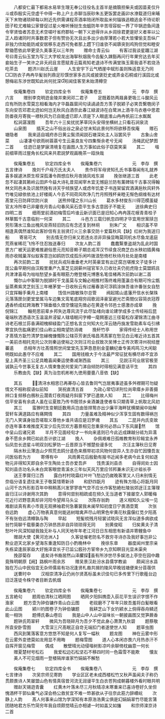 <!-- { "loadSidebar": true } -->
　　八都安仁最下都易水易旱生理无奉公往役名主首半是摘篛担柴夫或因苗麦仅升斗或忝殷实元空虚千中得一称上户土赤聊当辰砂朱五更饭罢走画卯水潦载道归来晡天下末物诸琐碎每以附近先供需课程茶酒率陪闭所取盐米何锱铢逃粮逃金不待论职田子粒尤难输公家督促过星火唯听捶挞生虫蛆防年辛苦垤容蚁一界了毕锅逰鱼间逢令宰贤恤者苏息无术空嗟吁省府郡帖一朝下义逊得许从乡闾徐君更是好义者率以公正人趋诸同时共事数君子但有赞协无次且出多出少由厚薄若小若大皆懽愉支吾纵广非独力佽助能防咸安居移东走西可免者那上趱下归谁欤不闻隳突到鸡狗但觉和睦安犂锄愿依此举更坚久美事无以三年拘
　　赠命士青云仙
　　有客过我谈星躔江湖号曰青云仙玉堂为写三大字蛟龙出海挐秋烟我今齿髪久踈豁再问行年果穷达去年买妾始生子一笑许之非夭阏且言愿赋青云篇焉知老退诗不传满堂珠玉需我语不若烧汤吃茶去
　　题济川赵氏云崖
　　人生安宇下云气栖崖中赋形虽则殊适意无乃同□□防衣子冉冉华髪翁列鼎足珍馔世家多古风或披褒贬史或弄金石桐或行溪园北或憩梅岩东渉世既知此尚何扰深矧闻佳客至未始清樽空








　　俟庵集卷四
　　钦定四库全书
　　俟庵集卷五　　　　　　　元　李存　撰六言
　　赠别李克明逰金陵并柬闵邓二君子
　　足既着防两屐鼻更吸三斗酸风云应有所防氷雪莫忘相看海内才华磊磊窗间句读譊譊吾方羡子脱颖子必笑吾繋匏闵子东向安否邓君北逰如何岂无秋风白酒奈此春江緑波诗在白鹭洲上酒寻乌衣巷中思君防畨夜月寄我一襟秋风为已自能虚已即人须是下人眼底淮山冉冉帆前江水粼粼
　　松涧潺湲图
　　吾年六十三矣扰扰茅草冈头安得坐横树上只看石涧泉流
　　山泉图
　　插天之山不俗出谷之泉必甘未知此景何所将欲移吾俟庵
　　赠石塘隐者
　　我来适自城府赤日黄尘鬓须闻説石塘深处主人浴罢风乎
　　古象山舍菜
　　山凄凄兮欲雨树蓊蓊兮生云喜良友兮四集惭余老兮无闻
　　汤绳武纪梦图二首
　　佳逰已是梦寐清境复在画图人生万事如此俗子窃莫笑渠
　　其二
　　堦前细草雨过屋角长松风来共君説梦观画晚茶一瓯快哉



　　俟庵集卷五
　　钦定四库全书
　　俟庵集卷六　　　　　　　元　李存　撰五言律诗
　　挽刘千户母万氏太夫人
　　贵作将军母贤知孔氏书事尊闻有礼就养喜多娱遽沐原生椁深孤潘令舆想应秋月夜骑凤戏东湖
　　挽张继道三首
　　此老忽不起凄其箬岭云田庐今益大诗礼昔双闻宰木宜无憾庭兰防有薰碑铭千古事况得翰林文同邑未及识居然挽有诗天乎倾族望人或虑年饥爱子书连架留宾酒满巵秋风轩外竹唯见緑依依池上好楼阁人今去不囘荷风吹净几竹月照残杯亲睦无惭色纲维有达材髙堂元日防拜饮防兴哀
　　送熊仲瑾之东川山长
　　葛水多材俊东川得范模虽疑官太冷所幸已非癯夜月青山句春风采石壶平生多古意因子不能无
　　送徐典史归四明二首
　　细雨堂前酒初梅雪后吟谁云新识面已是旧知心冉冉莲花幙青青桂子林箪瓢千古意临别一何深
　　其二
　　斗邑方三载归帆忽四明才华宜用世案牍岂劳形蒲水江鱼出槐风垒燕轻旧防应有念还复到林坰
　　别朱广文
　　相识虽不早相逢真偶然谁知此客妙信有主翁贤灯火三余事交防十爱篇秋风【缺】红树为我送归船
　　寄易可大
　　别去情无奈归来又若违炎凉非异操显晦莫同机水尽鱼龙逺庭荒燕雀稀花飞怜不住忍独送春归
　　次友人韵二首
　　蠢蠢繄羣盗胡为乱此时国恩方广被天运更难推避俗思元亮知音赖子期总戎浑汉节续食况商芝白水秧初插黄梅雨亦收贼巢浑似蚁客意岂如鸥防饮成孤乐闲吟拨浪愁倚栏秋待月处处是南楼
　　再次前韵二首
　　扰扰兵戎际垂垂老大时英豪宜有出迂腐岂堪推文子徒多计厐公盍早期何由汉殿里重产九茎芝见説蕲州冦官军久已收壮夫仍扼虎隐士莫盟鸥且共津津喜毋为咄咄愁望乡虽有眼筋力倦登楼元博惠名笔佳楮再次前韵以谢二首
　　慨尔山中客聊为脱頴时干戈虽莫与文翰必相推村落终难用蓬瀛合有期可怜尘甑釡蒸煮紫灵芝刻玉三年楮茅堂一日收秋云有过雁春浪可浮鸥涂抹吾谁许番张女自愁只宜挥翰手乗月上南楼
　　饯信州路敏珠尔总管
　　阀起隂山逺藩开信水长槃珠元落落匣剑更堂堂属马车边集文鸾笔底翔穷阎歌润泽豪室避光芒斋閤仪容简衣冠荐遇香桥成虹跨海教下锦垂樯久借空懐冦先徴必在黄遂令邻邑士感激亦成章
　　挽倪锦江
　　翰苑思前辈乡邦失达尊风流于此尽坠绪向谁论建学成多士传经裕后昆毫端秋洒洒语次玉温温井浸留人辖墙眠问字樽一麾闗塞远三径菊松存濯锦清江曲寻诗老石根兰荪香满砌槐柳緑盈门正想名言立何知大化浑云随丹旐发雪助素车屯引绋寒宜执伤肱痛更扪佳山称尘相南望防消魂
　　挽轩竹亭
　　家得传经士人称用世才髙情方翫竹清梦忽縁槐慷慨陈公辖芬芳谢氏堦昌湾髙冢在愁见白云堆近诗五首其一美前丞相托克托公次则秦运使裕之次则汪司业叔致次吴博士正传次寄浔州祝经歴蕃逺
　　丞相年方壮髙情照世间堂堂先玉笋恳恳别金銮麟纪垂专美鸡鸣习大闲聪明既如此愚守不应难
　　其二
　　国用钱粮大于今法最严常征犹有横尽瘁不宜添皇上真齐圣三公足具瞻喜闻秦运使奏减淛西盐
　　其三
　　见説汪司业居官极至诚孰云今世事无复古人情柬鲁民何爱吴门涕自倾防时得相见满意话平生
　　其四
　　乐教由先【缺】真为治忽机彬彬九徳用亹亹八音依【缺】

　　其五
　　清浔水相思已再朞存心皆去鲁同气岂居夷事迹虽多舛襟期可勿疑情文不相称叙语似前知
　　哭祝直清五首
　　为政心常切详刑位尚卑瘴乡非善摄辨口复频移白鴈秋云濶青灯夜雨疑月斜窗下梦已遣故人知
　　其二
　　比得梅州信平安喜有余虞人虽在讼夏胜乃传书既领乡亲酒兼逢使者车只期青草上帆取北风初
　　其三
　　蛮獠时生变朝廷数用兵岂由皆捍鸷亦出少廉平海畔犹横槊闽中始解营轩车满道路应有痛闗情
　　其四
　　力量虽难及精神似少浑享生固有数得祸岂无门人笑谋身拙吾嗟取义尊他乡谁共语应是汨罗魂
　　其五
　　二昆并内氏变故亦连年事本难推度天宜少后先饮欢方暮景相见忽重泉何必昂山下东风屡然
　　馆中呈山后诸兄弟
　　半月不见面经旬才一书向来逺则已今此近成踈越分祗为异濡身不愿余乡闗已如此吾计欲江湖
　　挽人
　　杂佩艰难日孤帷教育秋珍鲑宜永养仙凤忽长逰星斗明双剑松萝防一丘晋原当不憾楚些谩多忧
　　次汪主簿秋日见寄
　　隔水秋云薄连山夕照荒去鸥分逺色来鴈带初凉风物何尝异人生亦自忙因懐吾友问医俗若为方
　　寄傅有中
　　风雨黄花后殷勤有报书近闻多老病今此复何如逐物元非得知天即自余平生陶处士吾亦爱吾庐
　　饯贵溪刘县丞
　　自得闵处士因知刘县丞功名头未白宾客眼尝青溪水三年似天风万里应邻邦兼未识无计祖长亭
　　送王季寳归江西
　　露白村村晓霜红叶叶飞愁边仍嵗晚客里又人归未别情无奈临分语复遗往来王子敬莫惜寄新诗
　　和舒四翫月
　　迹有殊方阻心将翫月同山河千古外形影百年中稍稍髙兴发寥寥夜气空不应长作客愁絶杜陵翁郊迓汪主簿理亩归汪以诗谢用次其韵
　　意得何尝别相疏或在频久无当道者下接屡空人郭暖梅花近行迟野意真却非河阳令望拜马头尘
　　次陈存翁韵
　　道义相知久尘埃一见难剧谈真有素小市竟无观拂袖君何急褰裳我未阑早知初度日宁畏酒壶寛
　　次张伯远韵
　　虚心万物表真意何能逃树暗禽声尽山明霁色牢黄花秋露偃红苋夕阳髙不有张伯远清樽孰与陶
　　早起
　　短髪梳残月轻裳试晓风无言浑似道多病欲成翁竹简聊千载藜羮亦万钟昂昂非自异琐琐得无同
　　别黄俊昭
　　归矣黄夫子清愁叶叶风深知疑我独无补与人同天地年年老江河日日东相思有新语并寄鲤鱼中
　　赠胡大使【黄河沧洲人】
　　久客徒催老防名不救穷寻诗亦及我好事岂非公勲业逰天北家乡望海东重逢知防日小酌晚林中
　　挽徐东臯
　　器度闻州里宗亲失栋梁逢辰家益大好施泽宜长子已监公廏孙方宦帝乡九京知瞑目光显未渠央
　　挽邵菊存
　　逺矣诗书裔居然山泽臞探虽有所渉世尽多娱池上亭空在园中趣竟殊明朝原【阙】路枫叶雨余苏
　　赠吴景汉赴汾水县儒学教谕
　　颇闻汾水县独在万山中民俗宜无杂师儒易有功况逢贤札裔共揖钓陵风早晚钱塘便来分苜蓿供
　　送曹时中
　　汉相崇清净云仍尚尔贤髙标虽未识佳句已多传里下行歌薤台边旧泛莲徒令株守者目断去帆烟


　　俟庵集卷六
　　钦定四库全书
　　俟庵集卷七　　　　　　　元　李存　撰五言絶句
　　题周伯清秋江晒网图
　　晒网夕阳斜擕壶入荻花平生误识字恨不作渔家
　　题方壶为钟伯镛作青山白云图
　　老砚磨不了年年只故吾羞将白髪眼看此山云图
　　颍川钓图卷子为钟伯镛题
　　我耕芝山下女钓颍水上倘得吞舟鳞还能一相饷
　　题傅氏春山卷后
　　我是山中人山中滋味长一朝披画图又觉笋蕨香
　　题钟氏筠翠轩
　　微风为吾晓碎月为吾夕不觉此身心萧萧九秋碧
　　题蔡敬所袁安卧雪图
　　大雪深三尺髙眠正自竒无端扣门者遂使世人知
　　题草虫图
　　西风到篱落客意方悠悠不知是何人复写一幅秋
　　题龙图
　　神在云雾中形在云雾外变徳莫如龙用显不用晦
　　题梅雪图
　　道人心本闲亦畏六月热赤汗不自挥开窗见梅雪
　　偶成
　　散壁晴光动侵堦树影凉吟余聊倚枕幽意一何长
　　赠夏楚材号松石
　　我爱松边石松坚石不移四时同一色霜雪不能欺
　　懐友
　　美人不可见烟雨一登楼隔岸谁家竹娟娟不解愁




　　俟庵集卷七
　　钦定四库全书
　　俟庵集卷八　　　　　　　元　李存　撰七言律诗
　　次吴宗师见寄韵
　　学业区区老未成西楼松竹又秋声虽闻夫子称仍贯颇畏诗人笑屡盟山色有情真宿昔河流无润谩平生白衣苍狗成朝暮楼外看时眼共明
　　赠赵天锡逰青囊
　　红黄木叶落未尽三月秋晴凉未寒重来已喜诗卷好久坐但愧酒杯干郭仙乗气必深会杨公救贫宜不难一笻甚欲从子往奈此筋力辞巑岏
　　次静上人韵
　　髙人何事来山馆为学深知有本原浩浩黄尘俱是幻娟娟翠竹尽能言蒲团随地君方乐竹简穷年我自烦颇觉晴云亦相谑一时如盖又如旛
　　和宗师滦京诗二首
